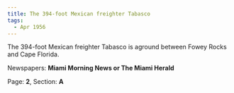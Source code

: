 ```yaml
---  
title: The 394-foot Mexican freighter Tabasco  
tags:  
  - Apr 1956  
---  
```

  
The 394-foot Mexican freighter Tabasco is aground between Fowey Rocks and Cape Florida.  
  
Newspapers: **Miami Morning News or The Miami Herald**  
  
Page: **2**, Section: **A** 
